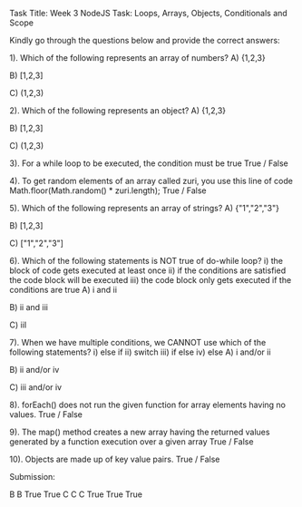 Task Title: Week 3 NodeJS Task: Loops, Arrays, Objects, Conditionals and Scope

Kindly go through the questions below and provide the correct answers:

1). Which of the following represents an array of numbers?
A) {1,2,3}

B) [1,2,3]

C) (1,2,3)

2). Which of the following represents an object?
A) {1,2,3}

B) [1,2,3]

C) (1,2,3)

3). For a while loop to be executed, the condition must be true
True / False

4). To get random elements of an array called zuri, you use this line of code Math.floor(Math.random() * zuri.length);
True / False

5). Which of the following represents an array of strings?
A) {"1","2","3"}

B) [1,2,3]

C) ["1","2","3"]

6). Which of the following statements is NOT true of do-while loop?
i) the block of code gets executed at least once ii) if the conditions are satisfied the code block will be executed iii) the code block only gets executed if the conditions are true
A) i and ii

B) ii and iii

C) iiI

7). When we have multiple conditions, we CANNOT use which of the following statements?
i) else if ii) switch iii) if else iv) else
A) i and/or ii

B) ii and/or iv

C) iii and/or iv

8). forEach() does not run the given function for array elements having no values.
True / False

9). The map() method creates a new array having the returned values generated by a function execution over a given array
True / False

10). Objects are made up of key value pairs.
True / False

Submission:

B
B
True
True
C
C
C
True
True
True